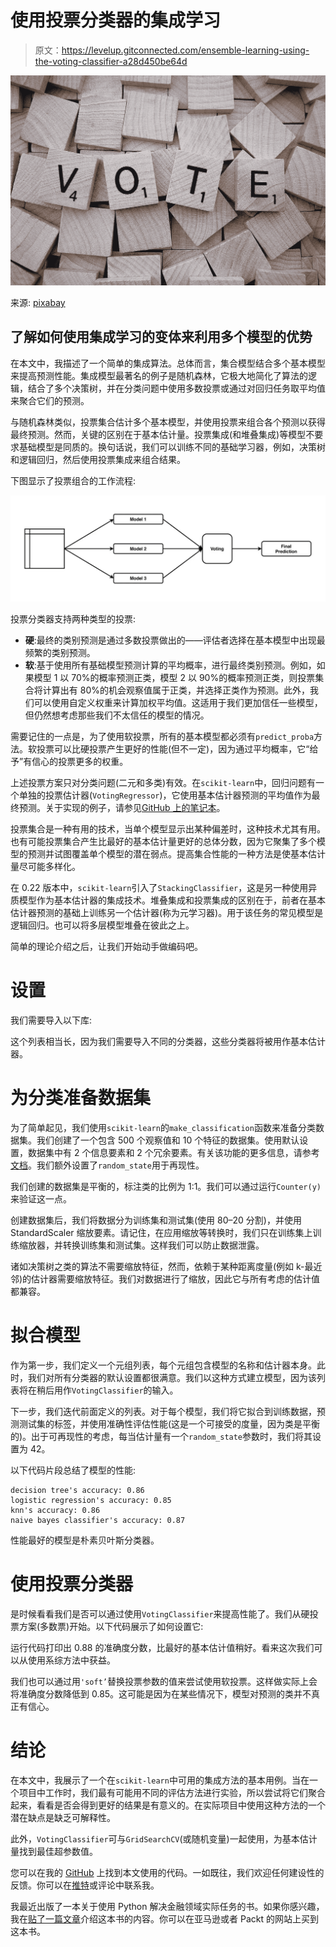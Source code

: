 # 使用投票分类器的集成学习

> 原文：<https://levelup.gitconnected.com/ensemble-learning-using-the-voting-classifier-a28d450be64d>

![](img/5e6090ef93b17ef349234e84cc4403f9.png)

来源: [pixabay](https://pixabay.com/photos/vote-word-letters-scrabble-1804596/)

## 了解如何使用集成学习的变体来利用多个模型的优势

在本文中，我描述了一个简单的集成算法。总体而言，集合模型结合多个基本模型来提高预测性能。集成模型最著名的例子是随机森林，它极大地简化了算法的逻辑，结合了多个决策树，并在分类问题中使用多数投票或通过对回归任务取平均值来聚合它们的预测。

与随机森林类似，投票集合估计多个基本模型，并使用投票来组合各个预测以获得最终预测。然而，关键的区别在于基本估计量。投票集成(和堆叠集成)等模型不要求基础模型是同质的。换句话说，我们可以训练不同的基础学习器，例如，决策树和逻辑回归，然后使用投票集成来组合结果。

下图显示了投票组合的工作流程:

![](img/4391be96513f22b80cd6506761bd6be2.png)

投票分类器支持两种类型的投票:

*   **硬**:最终的类别预测是通过多数投票做出的——评估者选择在基本模型中出现最频繁的类别预测。
*   **软**:基于使用所有基础模型预测计算的平均概率，进行最终类别预测。例如，如果模型 1 以 70%的概率预测正类，模型 2 以 90%的概率预测正类，则投票集合将计算出有 80%的机会观察值属于正类，并选择正类作为预测。此外，我们可以使用自定义权重来计算加权平均值。这适用于我们更加信任一些模型，但仍然想考虑那些我们不太信任的模型的情况。

需要记住的一点是，为了使用软投票，所有的基本模型都必须有`predict_proba`方法。软投票可以比硬投票产生更好的性能(但不一定)，因为通过平均概率，它“给予”有信心的投票更多的权重。

上述投票方案只对分类问题(二元和多类)有效。在`scikit-learn`中，回归问题有一个单独的投票估计器(`VotingRegressor`)，它使用基本估计器预测的平均值作为最终预测。关于实现的例子，请参见[GitHub 上的笔记本](https://github.com/erykml/medium_articles/blob/master/Machine%20Learning/voting_classifier_article.ipynb)。

投票集合是一种有用的技术，当单个模型显示出某种偏差时，这种技术尤其有用。也有可能投票集合产生比最好的基本估计量更好的总体分数，因为它聚集了多个模型的预测并试图覆盖单个模型的潜在弱点。提高集合性能的一种方法是使基本估计量尽可能多样化。

在 0.22 版本中，`scikit-learn`引入了`StackingClassifier`，这是另一种使用异质模型作为基本估计器的集成技术。堆叠集成和投票集成的区别在于，前者在基本估计器预测的基础上训练另一个估计器(称为元学习器)。用于该任务的常见模型是逻辑回归。也可以将多层模型堆叠在彼此之上。

简单的理论介绍之后，让我们开始动手做编码吧。

# 设置

我们需要导入以下库:

这个列表相当长，因为我们需要导入不同的分类器，这些分类器将被用作基本估计器。

# 为分类准备数据集

为了简单起见，我们使用`scikit-learn`的`make_classification`函数来准备分类数据集。我们创建了一个包含 500 个观察值和 10 个特征的数据集。使用默认设置，数据集中有 2 个信息要素和 2 个冗余要素。有关该功能的更多信息，请参考[文档](https://scikit-learn.org/stable/modules/generated/sklearn.datasets.make_classification.html)。我们额外设置了`random_state`用于再现性。

我们创建的数据集是平衡的，标注类的比例为 1:1。我们可以通过运行`Counter(y)`来验证这一点。

创建数据集后，我们将数据分为训练集和测试集(使用 80–20 分割)，并使用 StandardScaler 缩放要素。请记住，在应用缩放等转换时，我们只在训练集上训练缩放器，并转换训练集和测试集。这样我们可以防止数据泄露。

诸如决策树之类的算法不需要缩放特征，然而，依赖于某种距离度量(例如 k-最近邻)的估计器需要缩放特征。我们对数据进行了缩放，因此它与所有考虑的估计值都兼容。

# 拟合模型

作为第一步，我们定义一个元组列表，每个元组包含模型的名称和估计器本身。此时，我们对所有分类器的默认设置都很满意。我们以这种方式建立模型，因为该列表将在稍后用作`VotingClassifier`的输入。

下一步，我们迭代前面定义的列表。对于每个模型，我们将它拟合到训练数据，预测测试集的标签，并使用准确性评估性能(这是一个可接受的度量，因为类是平衡的)。出于可再现性的考虑，每当估计量有一个`random_state`参数时，我们将其设置为 42。

以下代码片段总结了模型的性能:

```
decision tree's accuracy: 0.86 
logistic regression's accuracy: 0.85 
knn's accuracy: 0.86 
naive bayes classifier's accuracy: 0.87 
```

性能最好的模型是朴素贝叶斯分类器。

# 使用投票分类器

是时候看看我们是否可以通过使用`VotingClassifier`来提高性能了。我们从硬投票方案(多数票)开始。以下代码展示了如何设置它:

运行代码打印出 0.88 的准确度分数，比最好的基本估计值稍好。看来这次我们可以从使用系综方法中获益。

我们也可以通过用`'soft’`替换投票参数的值来尝试使用软投票。这样做实际上会将准确度分数降低到 0.85。这可能是因为在某些情况下，模型对预测的类并不真正有信心。

# 结论

在本文中，我展示了一个在`scikit-learn`中可用的集成方法的基本用例。当在一个项目中工作时，我们最有可能用不同的评估方法进行实验，所以尝试将它们聚合起来，看看是否会得到更好的结果是有意义的。在实际项目中使用这种方法的一个潜在缺点是缺乏可解释性。

此外，`VotingClassifier`可与`GridSearchCV`(或随机变量)一起使用，为基本估计量找到最佳超参数值。

您可以在我的 [GitHub](https://github.com/erykml/medium_articles/blob/master/Machine%20Learning/voting_classifier_article.ipynb) 上找到本文使用的代码。一如既往，我们欢迎任何建设性的反馈。你可以在[推特](https://twitter.com/erykml1?source=post_page---------------------------)或评论中联系我。

我最近出版了一本关于使用 Python 解决金融领域实际任务的书。如果你感兴趣，我在[贴了一篇文章](https://towardsdatascience.com/introducing-my-book-python-for-finance-cookbook-de219ca0d612)介绍这本书的内容。你可以在亚马逊或者 Packt 的网站上买到这本书。